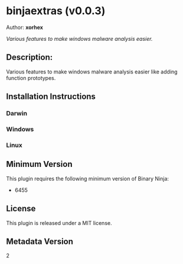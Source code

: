 # binjaextras (v0.0.3)

Author: **xorhex**

_Various features to make windows malware analysis easier._

## Description:

Various features to make windows malware analysis easier like adding function prototypes.


## Installation Instructions

### Darwin



### Windows



### Linux



## Minimum Version

This plugin requires the following minimum version of Binary Ninja:

* 6455


## License

This plugin is released under a MIT license.
## Metadata Version

2
